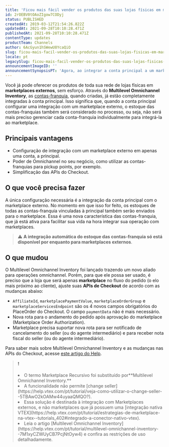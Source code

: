 ```yaml
---
title: 'Ficou mais fácil vender os produtos das suas lojas físicas em marketplaces'
id: 2rOEBV0tOAoZIgow7CODyj
status: PUBLISHED
createdAt: 2019-03-12T21:54:26.822Z
updatedAt: 2021-09-28T10:10:28.471Z
publishedAt: 2021-09-28T10:10:28.471Z
contentType: updates
productTeam: Channels
author: 6AcGyun1hSWewU8YcaQiO
slug: ficou-mais-facil-vender-os-produtos-das-suas-lojas-fisicas-em-marketplaces
locale: pt
legacySlug: ficou-mais-facil-vender-os-produtos-das-suas-lojas-fisicas-em-marketplaces
announcementImageID: ''
announcementSynopsisPT: 'Agora, ao integrar a conta principal a um marketplace, os estoques das contas-franquia são considerados automaticamente.'
---
```


Você já pode oferecer os produtos de toda sua rede de lojas físicas em __marketplaces externos__, sem esforço. Através do __Multilevel Omnichannel Inventory__, as [contas-franquia](/pt/faq/definicoes-de-conta-franquia-e-seller-white-label#o-que-e-uma-conta-franquia), quando criadas, já estão completamente integradas à conta principal. Isso significa que, quando a conta principal configurar uma integração com um marketplace externo, o estoque das contas-franquias também será considerado no processo, ou seja, não será mais preciso gerenciar cada conta-franquia individualmente para integrá-la ao marketplace. 

## Principais vantagens

- Configuração de integração com um marketplace externo em apenas uma conta, a principal. 
- Poder de Omnichannel no seu negócio, como utilizar as contas-franquias para pickup points, por exemplo.
- Simplificação das APIs do Checkout.

## O que você precisa fazer

A única configuração necessária é a integração da conta principal com o marketplace externo. No momento em que isso for feito, os estoques de todas as contas-franquia vinculadas à principal também serão enviados para o marketplace. Essa é uma nova característica das contas-franquia, que já está ativa para facilitar sua vida na hora integrar sua operação com marketplaces.

>⚠️ **A integração automática do estoque das contas-franquia só está disponível por enquanto para marketplaces externos**.

## O que mudou

O Multilevel Omnichannel Inventory foi lançado trazendo um novo aliado para operações omnichannel. Porém, para que ele possa ser usado, é preciso que a loja que será apenas __marketplace__ no fluxo do pedido (o elo mais próximo ao cliente), ajuste suas __APIs de Checkout__ de acordo com as mudanças abaixo: 

- `AffiliateId`, `marketplacePaymentValue`, `marketplaceOrderGroup` e `marketplaceServicesEndpoint` são os 4 novos campos obrigatórios do PlaceOrder do Checkout. O campo `paymentData` não é mais necessário.
- Nova rota para o andamento do pedido após aprovação do marketplace (Marketplace Order Authorization). 
- Marketplace precisa suportar nova rota para ser notificado de cancelamento do seller (ou do agente intermediário) e para receber nota fiscal do seller (ou do agente intermediário). 

Para saber mais sobre Multilevel Omnichannel Inventory e as mudanças nas APIs do Checkout, acesse [este artigo do Help](https://help.vtex.com/pt/business-guides/ofereca-os-produtos-da-sua-rede-de-lojas-fisicas-em-marketplaces-externos--6s64bV8Dqb5QN6sqIfPzcA). 

>❗ <body>
>   <li>O termo Marketplace Recursivo foi substituído por**Multilevel Omnichannel Inventory.**</li>
> <li>A funcionalidade não permite [change seller](https://help.vtex.com/pt/tutorial/veja-como-utilizar-o-change-seller--5TBAwO2kOAMw44uyaaQMQO?).
> <li>Essa solução é destinada à integração com Marketplaces externos, e não marketplaces que já possuem uma [integração nativa VTEX](https://help.vtex.com/pt/tutorial/estrategias-de-marketplace-na-vtex--tutorials_402#integrado-a-conector-nativo-vtex).</li> 
> <li>Leia o artigo [Multilevel Omnichannel Inventory](https://help.vtex.com/pt/tutorial/multilevel-omnichannel-inventory--7M1xyCZWUyCB7PcjNtOyw4) e confira as restrições de uso detalhadamente.</li>
>    </body>
